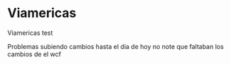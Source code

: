 # Viamericas
Viamericas test 

Problemas subiendo cambios hasta el dia de hoy no  note que faltaban los cambios de el wcf 
